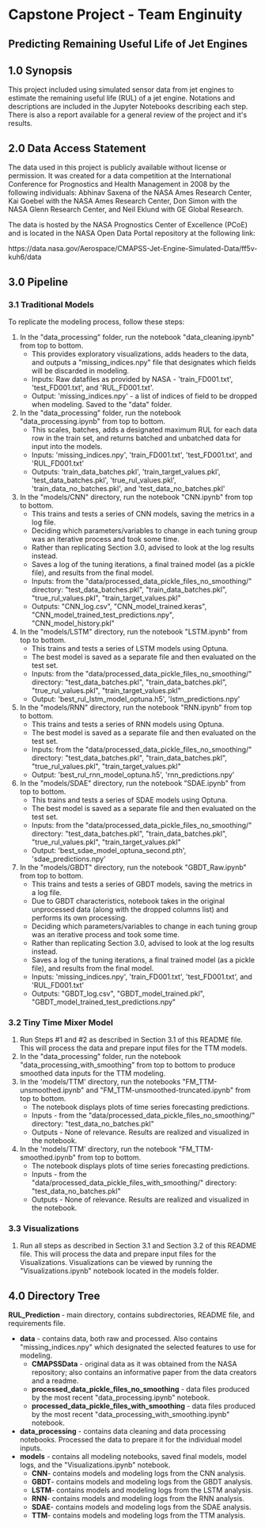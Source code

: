 # Capstone Project - Team Enginuity
## Predicting Remaining Useful Life of Jet Engines

## 1.0 Synopsis
<p>This project included using simulated sensor data from jet engines to estimate the remaining useful life (RUL) of a jet engine. Notations and descriptions are included in the Jupyter Notebooks describing each step. There is also a report available for a general review of the project and it's results.</p>

## 2.0 Data Access Statement
<p>The data used in this project is publicly available without license or permission. It was created for a data competition at the International Conference for Prognostics and Health Management in 2008 by the following individuals: Abhinav Saxena of the NASA Ames Research Center, Kai Goebel with the NASA Ames Research Center, Don Simon with the NASA Glenn Research Center, and Neil Eklund with GE Global Research.</p>
<p>The data is hosted by the NASA Prognostics Center of Excellence (PCoE) and is located in the NASA Open Data Portal repository at the following link:</p>
<p>https://data.nasa.gov/Aerospace/CMAPSS-Jet-Engine-Simulated-Data/ff5v-kuh6/data</p>



## 3.0 Pipeline
### 3.1 Traditional Models
<p>To replicate the modeling process, follow these steps:</p>
<ol>
<li>In the "data_processing" folder, run the notebook "data_cleaning.ipynb" from top to bottom. 
	<ul>
	<li>This provides exploratory visualizations, adds headers to the data, and outputs a "missing_indices.npy" file that designates which fields will be discarded in modeling.</li>
	<li>Inputs: Raw datafiles as provided by NASA - 'train_FD001.txt', 'test_FD001.txt', and 'RUL_FD001.txt'. </li>
	<li>Output: 'missing_indices.npy' - a list of indices of field to be dropped when modeling. Saved to the "data" folder.</li>
	</ul>
</li>
<li>In the "data_processing" folder, run the notebook "data_processing.ipynb" from top to bottom.
	<ul>
	<li>This scales, batches, adds a designated maximum RUL for each data row in the train set, and returns batched and unbatched data for input into the models.</li>
	<li>Inputs: 'missing_indices.npy', 'train_FD001.txt', 'test_FD001.txt', and 'RUL_FD001.txt'</li>
	<li>Outputs: 'train_data_batches.pkl', 'train_target_values.pkl', 'test_data_batches.pkl', 'true_rul_values.pkl', 'train_data_no_batches.pkl', and 'test_data_no_batches.pkl'</li>
	</ul>
</li>
<li>In the "models/CNN" directory, run the notebook "CNN.ipynb" from top to bottom.
	<ul>
	<li>This trains and tests a series of CNN models, saving the metrics in a log file.</li>
	<li>Deciding which parameters/variables to change in each tuning group was an iterative process and took some time.</li>
	<li>Rather than replicating Section 3.0, advised to look at the log results instead.</li>
	<li>Saves a log of the tuning iterations, a final trained model (as a pickle file), and results from the final model.</li>
	<li>Inputs: from the "data/processed_data_pickle_files_no_smoothing/" directory: "test_data_batches.pkl", "train_data_batches.pkl", "true_rul_values.pkl", "train_target_values.pkl" </li>
	<li>Outputs: "CNN_log.csv", "CNN_model_trained.keras", "CNN_model_trained_test_predictions.npy", "CNN_model_history.pkl"</li>
	</ul>
</li>
<li>In the "models/LSTM" directory, run the notebook "LSTM.ipynb" from top to bottom.
	<ul>
	<li>This trains and tests a series of LSTM models using Optuna.</li>
	<li>The best model is saved as a separate file and then evaluated on the test set.</li>
	<li>Inputs: from the "data/processed_data_pickle_files_no_smoothing/" directory: "test_data_batches.pkl", "train_data_batches.pkl", "true_rul_values.pkl", "train_target_values.pkl" </li>
	<li>Output: 'best_rul_lstm_model_optuna.h5', 'lstm_predictions.npy'</li>
	</ul>
</li>
<li>In the "models/RNN" directory, run the notebook "RNN.ipynb" from top to bottom.
	<ul>
	<li>This trains and tests a series of RNN models using Optuna.</li>
	<li>The best model is saved as a separate file and then evaluated on the test set.</li>
	<li>Inputs: from the "data/processed_data_pickle_files_no_smoothing/" directory: "test_data_batches.pkl", "train_data_batches.pkl", "true_rul_values.pkl", "train_target_values.pkl" </li>
	<li>Output: 'best_rul_rnn_model_optuna.h5', 'rnn_predictions.npy'</li>
	</ul>
</li>
<li>In the "models/SDAE" directory, run the notebook "SDAE.ipynb" from top to bottom.
	<ul>
	<li>This trains and tests a series of SDAE models using Optuna.</li>
	<li>The best model is saved as a separate file and then evaluated on the test set.</li>
	<li>Inputs: from the "data/processed_data_pickle_files_no_smoothing/" directory: "test_data_batches.pkl", "train_data_batches.pkl", "true_rul_values.pkl", "train_target_values.pkl" </li>
	<li>Output: 'best_sdae_model_optuna_second.pth', 'sdae_predictions.npy'</li>
	</ul>
</li>
<li>In the "models/GBDT" directory, run the notebook "GBDT_Raw.ipynb" from top to bottom.
	<ul>
	<li>This trains and tests a series of GBDT models, saving the metrics in a log file.</li>
	<li>Due to GBDT characteristics, notebook takes in the original unprocessed data (along with the dropped columns list) and performs its own processing.</li>
	<li>Deciding which parameters/variables to change in each tuning group was an iterative process and took some time.</li>
	<li>Rather than replicating Section 3.0, advised to look at the log results instead.</li>
	<li>Saves a log of the tuning iterations, a final trained model (as a pickle file), and results from the final model.</li>
	<li>Inputs: 'missing_indices.npy', 'train_FD001.txt', 'test_FD001.txt', and 'RUL_FD001.txt'</li>
	<li>Outputs: "GBDT_log.csv", "GBDT_model_trained.pkl", "GBDT_model_trained_test_predictions.npy"</li>
	</ul>
</li>
</ol>

### 3.2 Tiny Time Mixer Model
<ol>
<li>
Run Steps #1 and #2 as described in Section 3.1 of this README file. This will process the data and prepare input files for the TTM models.
</li>
<li>
In the "data_processing" folder, run the notebook "data_processing_with_smoothing" from top to bottom to produce smoothed data inputs for the TTM modeling.
</li>
<li>In the 'models/TTM' directory, run the notebooks "FM_TTM-unsmoothed.ipynb" and "FM_TTM-unsmoothed-truncated.ipynb" from top to bottom.
	<ul>
	<li>The notebook displays plots of time series forecasting predictions.</li>
	<li>Inputs - from the "data/processed_data_pickle_files_no_smoothing/" directory: "test_data_no_batches.pkl" </li>
	<li>Outputs - None of relevance. Results are realized and visualized in the notebook.</li>
	</ul>
</li>
<li>In the 'models/TTM' directory, run the notebook "FM_TTM-smoothed.ipynb" from top to bottom.
	<ul>
	<li>The notebook displays plots of time series forecasting predictions.</li>
	<li>Inputs - from the "data/processed_data_pickle_files_with_smoothing/" directory: "test_data_no_batches.pkl" </li>
	<li>Outputs - None of relevance. Results are realized and visualized in the notebook.</li>
	</ul>
</li>
</ol>


### 3.3 Visualizations
<ol>
<li>
Run all steps as described in Section 3.1 and Section 3.2 of this README file. This will process the data and prepare input files for the Visualizations. Visualizations can be viewed by running the "Visualizations.ipynb" notebook located in the models folder. 
</li>
</ol>




## 4.0 Directory Tree
<p>
<strong>RUL_Prediction </strong> - main directory, contains subdirectories, README file, and requirements file.

<ul>
	<li><strong>data</strong> - contains data, both raw and processed. Also contains "missing_indices.npy" which designated the selected features to use for modeling.
		<ul>
			<li><strong>CMAPSSData</strong> - original data as it was obtained from the NASA repository; also contains an informative paper from the data creators and a readme.</li>
			<li><strong>processed_data_pickle_files_no_smoothing</strong> - data files produced by the most recent "data_processing.ipynb" notebook.</li>
			<li><strong>processed_data_pickle_files_with_smoothing</strong> - data files produced by the most recent "data_processing_with_smoothing.ipynb" notebook.</li>
		</ul>
	</li>
	<li><strong>data_processing</strong> - contains data cleaning and data processing notebooks. Processed the data to prepare it for the individual model inputs.</li>
	<li><strong>models</strong> - contains all modeling notebooks, saved final models, model logs, and the "Visualizations.ipynb" notebook. 
		<ul>
			<li><strong>CNN</strong>- contains models and modeling logs from the CNN analysis. </li>
			<li><strong>GBDT</strong>- contains models and modeling logs from the GBDT analysis. </li>
			<li><strong>LSTM</strong>- contains models and modeling logs from the LSTM analysis. </li>
			<li><strong>RNN</strong>- contains models and modeling logs from the RNN analysis. </li>
			<li><strong>SDAE</strong>- contains models and modeling logs from the SDAE analysis. </li>
			<li><strong>TTM</strong>- contains models and modeling logs from the TTM analysis. </li>
		</ul>
	</li>
</ul>
</p>


